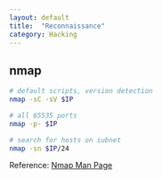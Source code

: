 ```yaml
---
layout: default
title:  "Reconnaissance"
category: Hacking
---
```


## nmap
```bash
# default scripts, version detection
nmap -sC -sV $IP

# all 65535 ports
nmap -p- $IP

# search for hosts on subnet
nmap -sn $IP/24
```

Reference: [Nmap Man Page](https://nmap.org/book/man.html)
